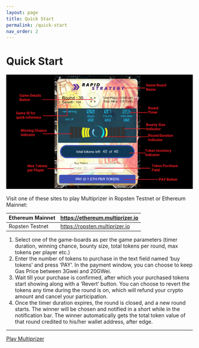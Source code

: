 ```yaml
---
layout: page
title: Quick Start
permalink: /quick-start
nav_order: 2
---
```

# Quick Start

<img src="./img/gameBoardLabelled.png" alt="Game Labels" style="width:600px;" />

Visit one of these sites to play Multiprizer in Ropsten Testnet or Ethereum Mainnet:

| Ethereum Mainnet | https://ethereum.multiprizer.io |
|------------------|---------------------------------|
| Ropsten Testnet  | https://ropsten.multiprizer.io  |

1.	Select one of the game-boards as per the game parameters (timer duration, winning chance, bounty size, total tokens per round, max tokens per player etc.)
2.	Enter the number of tokens to purchase in the text field named ‘buy tokens’ and press ‘PAY’. In the payment window, you can choose to keep Gas Price between 3Gwei and 20GWei.
3.	Wait till your purchase is confirmed, after which your purchased tokens start showing along with a ‘Revert’ button. You can choose to revert the tokens any time during the round is on, which will refund your crypto amount and cancel your participation. 
4.	Once the timer duration expires, the round is closed, and a new round starts. The winner will be chosen and notified in a short while in the notification bar. The winner automatically gets the total token value of that round credited to his/her wallet address, after edge.

---
[Play Multiprizer](https://multiprizer.io)

